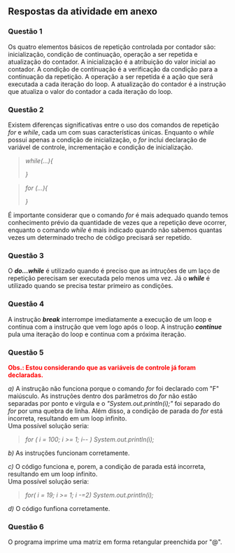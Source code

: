 ## **Respostas da atividade em anexo**
### **Questão 1**
Os quatro elementos básicos de repetição controlada por contador são: inicialização, condição de continuação, operação a ser repetida e atualização do contador. A inicialização é a atribuição do valor inicial ao contador. A condição de continuação é a verificação da condição para a continuação da repetição. A operação a ser repetida é a ação que será executada a cada iteração do loop. A atualização do contador é a instrução que atualiza o valor do contador a cada iteração do loop.

### **Questão 2**
Existem diferenças significativas entre o uso dos comandos de repetição _for_ e _while_, cada um com suas características únicas. Enquanto o _while_ possui apenas a condição de inicialização, o _for_ inclui declaração de variável de controle, incrementação e condição de inicialização.

>_while(...){_
>
>_}_

>_for (...){_
>    
>_}_

É importante considerar que o comando _for_ é mais adequado quando temos conhecimento prévio da quantidade de vezes que a repetição deve ocorrer, enquanto o comando _while_ é mais indicado quando não sabemos quantas vezes um determinado trecho de código precisará ser repetido.

### **Questão 3**

O ***do...while*** é utilizado quando é preciso que as intruções de um laço de repetição perecisam ser executada pelo menos uma vez. Já o ***while*** é utilizado quando se precisa testar primeiro as condições.

### **Questão 4**

A instrução ***break*** interrompe imediatamente a execução de um loop e continua com a instrução que vem logo após o loop. A instrução ***continue*** pula uma iteração do loop e continua com a próxima iteração.

### **Questão 5**

<p style="font-weight: bold; color: red; "> Obs.: Estou considerando que as variáveis de controle já foram declaradas.</p>

*a)* A instrução não funciona porque o comando _for_ foi declarado com "F" maiúsculo. As instruções dentro dos parâmetros do _for_ não estão separadas por ponto e vírgula e o _"System.out.println(i);"_ foi separado do _for_ por uma quebra de linha. Além disso, a condição de parada do _for_ está incorreta, resultando em um loop infinito. <br>Uma possível solução seria:

>_for ( i = 100; i >= 1; i-- ) System.out.println(i);_

*b)* As instruções funcionam corretamente.

*c)* O código funciona e, porem, a condição de parada está incorreta, resultando em um loop infinito.<br> Uma possível solução seria:

>_for( i = 19; i >= 1; i -=2) System.out.println(i);_

*d)* O código funfiona corretamente.

### **Questão 6**

O programa imprime uma matriz em forma retangular preenchida por "@".
